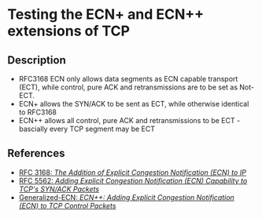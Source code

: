 # Testing the ECN+ and ECN++ extensions of TCP

## Description
* RFC3168 ECN only allows data segments as ECN capable transport (ECT),
while control, pure ACK and retransmissions are to be set as Not-ECT.
* ECN+ allows the SYN/ACK to be sent as ECT, while otherwise identical 
to RFC3168
* ECN++ allows all control, pure ACK and retransmissions to be ECT - 
bascially every TCP segment may be ECT

## References
* [RFC 3168: *The Addition of Explicit Congestion Notification (ECN) to IP*](https://tools.ietf.org/html/rfc3168)
* [RFC 5562: *Adding Explicit Congestion Notification (ECN) Capability to TCP's SYN/ACK Packets*](https://tools.ietf.org/html/rfc5562)
* [Generalized-ECN: *ECN++: Adding Explicit Congestion Notification (ECN) to TCP Control Packets*](https://tools.ietf.org/html/draft-ietf-tcpm-generalized-ecn)
